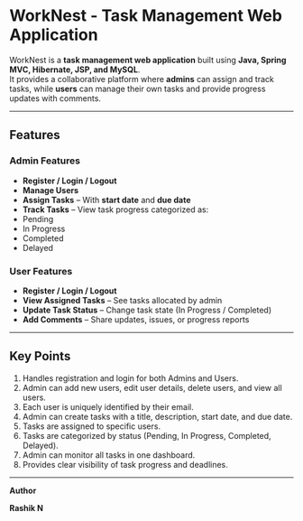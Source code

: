 # WorkNest - Task Management Web Application  

WorkNest is a **task management web application** built using **Java, Spring MVC, Hibernate, JSP, and MySQL**.  
It provides a collaborative platform where **admins** can assign and track tasks, while **users** can manage their own tasks and provide progress updates with comments.  

---

##  Features  

###  Admin Features  
-  **Register / Login / Logout**  
-  **Manage Users**
-  **Assign Tasks** – With **start date** and **due date**  
-  **Track Tasks** – View task progress categorized as:  
  - Pending  
  - In Progress  
  - Completed  
  - Delayed  


###  User Features  
-  **Register / Login / Logout**  
-  **View Assigned Tasks** – See tasks allocated by admin  
-  **Update Task Status** – Change task state (In Progress / Completed)  
-  **Add Comments** – Share updates, issues, or progress reports  


---

##  Key Points  

1. Handles registration and login for both Admins and Users.
2. Admin can add new users, edit user details, delete users, and view all users.
3. Each user is uniquely identified by their email.
4. Admin can create tasks with a title, description, start date, and due date.
5. Tasks are assigned to specific users.
6. Tasks are categorized by status (Pending, In Progress, Completed, Delayed).
7. Admin can monitor all tasks in one dashboard.
8. Provides clear visibility of task progress and deadlines.  


---

**Author**

**Rashik N**
